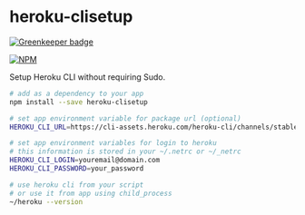 # heroku-clisetup

[![Greenkeeper badge](https://badges.greenkeeper.io/nodef/heroku-clisetup.svg)](https://greenkeeper.io/)

[![NPM](https://nodei.co/npm/heroku-clisetup.png)](https://nodei.co/npm/heroku-clisetup/)

Setup Heroku CLI without requiring Sudo.

```bash
# add as a dependency to your app
npm install --save heroku-clisetup

# set app environment variable for package url (optional)
HEROKU_CLI_URL=https://cli-assets.heroku.com/heroku-cli/channels/stable/heroku-cli-REPLACEME_OS-REPLACE_ME_ARCH.tar.gz

# set app environment variables for login to heroku
# this information is stored in your ~/.netrc or ~/_netrc
HEROKU_CLI_LOGIN=youremail@domain.com
HEROKU_CLI_PASSWORD=your_password

# use heroku cli from your script
# or use it from app using child_process
~/heroku --version
```
